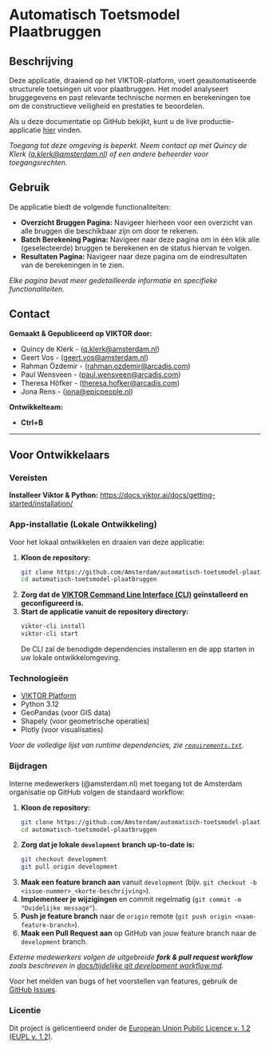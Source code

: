 # Automatisch Toetsmodel Plaatbruggen

## Beschrijving

Deze applicatie, draaiend op het VIKTOR-platform, voert geautomatiseerde structurele toetsingen uit voor plaatbruggen. Het model analyseert bruggegevens en past relevante technische normen en berekeningen toe om de constructieve veiligheid en prestaties te beoordelen.

Als u deze documentatie op GitHub bekijkt, kunt u de live productie-applicatie [hier](https://amsterdam.viktor.ai/workspaces/108/app/dashboard) vinden.

*Toegang tot deze omgeving is beperkt. Neem contact op met Quincy de Klerk (q.klerk@amsterdam.nl) of een andere beheerder voor toegangsrechten.*

## Gebruik

De applicatie biedt de volgende functionaliteiten:

-   **Overzicht Bruggen Pagina:** Navigeer hierheen voor een overzicht van alle bruggen die beschikbaar zijn om door te rekenen.
-   **Batch Berekening Pagina:** Navigeer naar deze pagina om in één klik alle (geselecteerde) bruggen te berekenen en de status hiervan te volgen.
-   **Resultaten Pagina:** Navigeer naar deze pagina om de eindresultaten van de berekeningen in te zien.

*Elke pagina bevat meer gedetailleerde informatie en specifieke functionaliteiten.*

## Contact
**Gemaakt & Gepubliceerd op VIKTOR door:**

- Quincy de Klerk - (q.klerk@amsterdam.nl)
- Geert Vos - (geert.vos@amsterdam.nl)
- Rahman Özdemir - (rahman.ozdemir@arcadis.com)
- Paul Wensveen - (paul.wensveen@arcadis.com)
- Theresa Höfker - (theresa.hofker@arcadis.com)
- Jona Rens - (jona@epicpeople.nl)

**Ontwikkelteam:**
- **Ctrl+B**

---

## Voor Ontwikkelaars

### Vereisten

**Installeer Viktor & Python:**
https://docs.viktor.ai/docs/getting-started/installation/

### App-installatie (Lokale Ontwikkeling)

Voor het lokaal ontwikkelen en draaien van deze applicatie:

1.  **Kloon de repository:**
    ```bash
    git clone https://github.com/Amsterdam/automatisch-toetsmodel-plaatbruggen.git
    cd automatisch-toetsmodel-plaatbruggen
    ```
2.  **Zorg dat de [VIKTOR Command Line Interface (CLI)](https://docs.viktor.ai/docs/getting-started/installation/) geïnstalleerd en geconfigureerd is.**
3.  **Start de applicatie vanuit de repository directory:**
    ```bash
    viktor-cli install
    viktor-cli start
    ```
    De CLI zal de benodigde dependencies installeren en de app starten in uw lokale ontwikkelomgeving.

### Technologieën

-   [VIKTOR Platform](https://www.viktor.ai/)
-   Python 3.12
-   GeoPandas (voor GIS data)
-   Shapely (voor geometrische operaties)
-   Plotly (voor visualisaties)

*Voor de volledige lijst van runtime dependencies, zie [`requirements.txt`](requirements.txt).*

### Bijdragen

Interne medewerkers (@amsterdam.nl) met toegang tot de Amsterdam organisatie op GitHub volgen de standaard workflow:

1.  **Kloon de repository:**
    ```bash
    git clone https://github.com/Amsterdam/automatisch-toetsmodel-plaatbruggen.git
    cd automatisch-toetsmodel-plaatbruggen
    ```
2.  **Zorg dat je lokale `development` branch up-to-date is:**
    ```bash
    git checkout development
    git pull origin development
    ```
3.  **Maak een feature branch aan** vanuit `development` (bijv. `git checkout -b <issue-nummer>_<korte-beschrijving>`).
4.  **Implementeer je wijzigingen** en commit regelmatig (`git commit -m "Duidelijke message"`).
5.  **Push je feature branch** naar de `origin` remote (`git push origin <naam-feature-branch>`).
6.  **Maak een Pull Request aan** op GitHub van jouw feature branch naar de `development` branch.

*Externe medewerkers volgen de uitgebreide **fork & pull request workflow** zoals beschreven in [docs/tijdelijke git development workflow.md](docs/tijdelijke%20git%20development%20workflow.md).*

Voor het melden van bugs of het voorstellen van features, gebruik de [GitHub Issues](https://github.com/Amsterdam/automatisch-toetsmodel-plaatbruggen/issues).

### Licentie

Dit project is gelicentieerd onder de [European Union Public Licence v. 1.2 (EUPL v. 1.2)](LICENSE).
